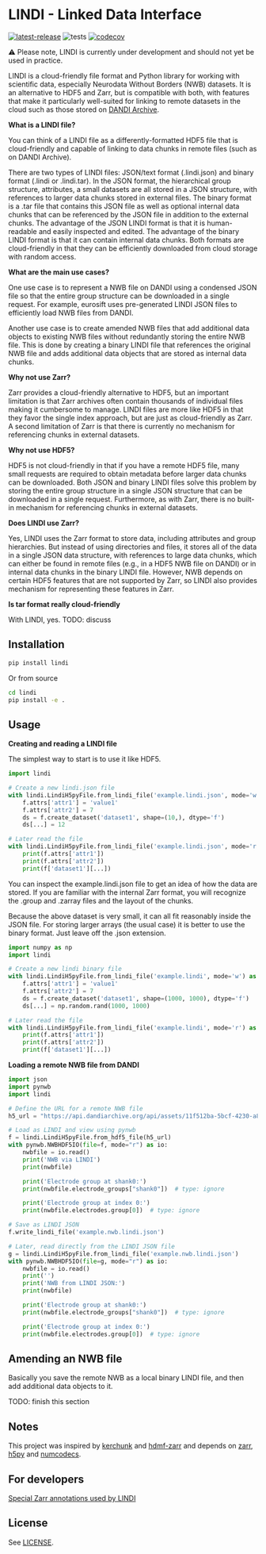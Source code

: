 # LINDI - Linked Data Interface

[![latest-release](https://img.shields.io/pypi/v/lindi.svg)](https://pypi.org/project/lindi)
![tests](https://github.com/neurodatawithoutborders/lindi/actions/workflows/integration_tests.yml/badge.svg)
[![codecov](https://codecov.io/gh/neurodatawithoutborders/lindi/branch/main/graph/badge.svg?token=xxxx)](https://codecov.io/gh/neurodatawithoutborders/lindi)

:warning: Please note, LINDI is currently under development and should not yet be used in practice.

LINDI is a cloud-friendly file format and Python library for working with scientific data, especially Neurodata Without Borders (NWB) datasets. It is an alternative to HDF5 and Zarr, but is compatible with both, with features that make it particularly well-suited for linking to remote datasets in the cloud such as those stored on [DANDI Archive](https://www.dandiarchive.org/).

**What is a LINDI file?**

You can think of a LINDI file as a differently-formatted HDF5 file that is cloud-friendly and capable of linking to data chunks in remote files (such as on DANDI Archive).

There are two types of LINDI files: JSON/text format (.lindi.json) and binary format (.lindi or .lindi.tar). In the JSON format, the hierarchical group structure, attributes, a small datasets are all stored in a JSON structure, with references to larger data chunks stored in external files. The binary format is a .tar file that contains this JSON file as well as optional internal data chunks that can be referenced by the JSON file in addition to the external chunks. The advantage of the JSON LINDI format is that it is human-readable and easily inspected and edited. The advantage of the binary LINDI format is that it can contain internal data chunks. Both formats are cloud-friendly in that they can be efficiently downloaded from cloud storage with random access.

**What are the main use cases?**

One use case is to represent a NWB file on DANDI using a condensed JSON file so that the entire group structure can be downloaded in a single request. For example, eurosift uses pre-generated LINDI JSON files to efficiently load NWB files from DANDI.

Another use case is to create amended NWB files that add additional data objects to existing NWB files without redundantly storing the entire NWB file. This is done by creating a binary LINDI file that references the original NWB file and adds additional data objects that are stored as internal data chunks.

**Why not use Zarr?**

Zarr provides a cloud-friendly alternative to HDF5, but an important limitation is that Zarr archives often contain thousands of individual files making it cumbersome to manage. LINDI files are more like HDF5 in that they favor the single index approach, but are just as cloud-friendly as Zarr. A second limitation of Zarr is that there is currently no mechanism for referencing chunks in external datasets.

**Why not use HDF5?**

HDF5 is not cloud-friendly in that if you have a remote HDF5 file, many small requests are required to obtain metadata before larger data chunks can be downloaded. Both JSON and binary LINDI files solve this problem by storing the entire group structure in a single JSON structure that can be downloaded in a single request. Furthermore, as with Zarr, there is no built-in mechanism for referencing chunks in external datasets.

**Does LINDI use Zarr?**

Yes, LINDI uses the Zarr format to store data, including attributes and group hierarchies. But instead of using directories and files, it stores all of the data in a single JSON data structure, with references to large data chunks, which can either be found in remote files (e.g., in a HDF5 NWB file on DANDI) or in internal data chunks in the binary LINDI file. However, NWB depends on certain HDF5 features that are not supported by Zarr, so LINDI also provides mechanism for representing these features in Zarr.

**Is tar format really cloud-friendly**

With LINDI, yes. TODO: discuss

## Installation

```bash
pip install lindi
```

Or from source

```bash
cd lindi
pip install -e .
```

## Usage

**Creating and reading a LINDI file**

The simplest way to start is to use it like HDF5.

```python
import lindi

# Create a new lindi.json file
with lindi.LindiH5pyFile.from_lindi_file('example.lindi.json', mode='w') as f:
    f.attrs['attr1'] = 'value1'
    f.attrs['attr2'] = 7
    ds = f.create_dataset('dataset1', shape=(10,), dtype='f')
    ds[...] = 12

# Later read the file
with lindi.LindiH5pyFile.from_lindi_file('example.lindi.json', mode='r') as f:
    print(f.attrs['attr1'])
    print(f.attrs['attr2'])
    print(f['dataset1'][...])
```

You can inspect the example.lindi.json file to get an idea of how the data are stored. If you are familiar with the internal Zarr format, you will recognize the .group and .zarray files and the layout of the chunks.

Because the above dataset is very small, it can all fit reasonably inside the JSON file. For storing larger arrays (the usual case) it is better to use the binary format. Just leave off the .json extension.

```python
import numpy as np
import lindi

# Create a new lindi binary file
with lindi.LindiH5pyFile.from_lindi_file('example.lindi', mode='w') as f:
    f.attrs['attr1'] = 'value1'
    f.attrs['attr2'] = 7
    ds = f.create_dataset('dataset1', shape=(1000, 1000), dtype='f')
    ds[...] = np.random.rand(1000, 1000)

# Later read the file
with lindi.LindiH5pyFile.from_lindi_file('example.lindi', mode='r') as f:
    print(f.attrs['attr1'])
    print(f.attrs['attr2'])
    print(f['dataset1'][...])
```

**Loading a remote NWB file from DANDI**

```python
import json
import pynwb
import lindi

# Define the URL for a remote NWB file
h5_url = "https://api.dandiarchive.org/api/assets/11f512ba-5bcf-4230-a8cb-dc8d36db38cb/download/"

# Load as LINDI and view using pynwb
f = lindi.LindiH5pyFile.from_hdf5_file(h5_url)
with pynwb.NWBHDF5IO(file=f, mode="r") as io:
    nwbfile = io.read()
    print('NWB via LINDI')
    print(nwbfile)

    print('Electrode group at shank0:')
    print(nwbfile.electrode_groups["shank0"])  # type: ignore

    print('Electrode group at index 0:')
    print(nwbfile.electrodes.group[0])  # type: ignore

# Save as LINDI JSON
f.write_lindi_file('example.nwb.lindi.json')

# Later, read directly from the LINDI JSON file
g = lindi.LindiH5pyFile.from_lindi_file('example.nwb.lindi.json')
with pynwb.NWBHDF5IO(file=g, mode="r") as io:
    nwbfile = io.read()
    print('')
    print('NWB from LINDI JSON:')
    print(nwbfile)

    print('Electrode group at shank0:')
    print(nwbfile.electrode_groups["shank0"])  # type: ignore

    print('Electrode group at index 0:')
    print(nwbfile.electrodes.group[0])  # type: ignore
```

## Amending an NWB file

Basically you save the remote NWB as a local binary LINDI file, and then add additional data objects to it.

TODO: finish this section

## Notes

This project was inspired by [kerchunk](https://github.com/fsspec/kerchunk) and [hdmf-zarr](https://hdmf-zarr.readthedocs.io/en/latest/index.html) and depends on [zarr](https://zarr.readthedocs.io/en/stable/), [h5py](https://www.h5py.org/) and [numcodecs](https://numcodecs.readthedocs.io/en/stable/).

## For developers

[Special Zarr annotations used by LINDI](docs/special_zarr_annotations.md)

## License

See [LICENSE](LICENSE).
